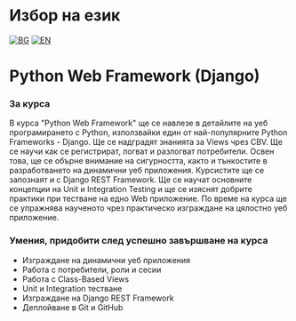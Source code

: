 # Избор на език

[![BG](https://img.shields.io/badge/LANG-BG-red.svg)](https://github.com/Ivan-Plamenov/MyCourses/blob/main/SoftUni/Python_Web_Developer/08_Python_Web_Framework/README.bg.md)
[![EN](https://img.shields.io/badge/LANG-EN-blue.svg)](https://github.com/Ivan-Plamenov/MyCourses/blob/main/SoftUni/Python_Web_Developer/08_Python_Web_Framework/README.md)

# Python Web Framework (Django)

### За курса

В курса "Python Web Framework" ще се навлезе в детайлите на уеб програмирането с Python, използвайки един от най-популярните Python Frameworks - Django. Ще се надградят знанията за Views чрез CBV. Ще се 
научи как се регистрират, логват и разлогват потребители. Освен това, ще се обърне внимание на сигурността, както и тънкостите в разработването на динамични уеб приложения. Курсистите ще се запознаят и с 
Django REST Framework. Ще се научат основните концепции на Unit и Integration Testing и ще се изяснят добрите практики при тестване на едно Web приложение. По време на курса ще се упражнява наученото чрез 
практическо изграждане на цялостно уеб приложение.

### Умения, придобити след успешно завършване на курса

- Изграждане на динамични уеб приложения
- Работа с потребители, роли и сесии
- Работа с Class-Based Views
- Unit и Integration тестване
- Изграждане на Django REST Framework
- Деплойване в Git и GitHub
